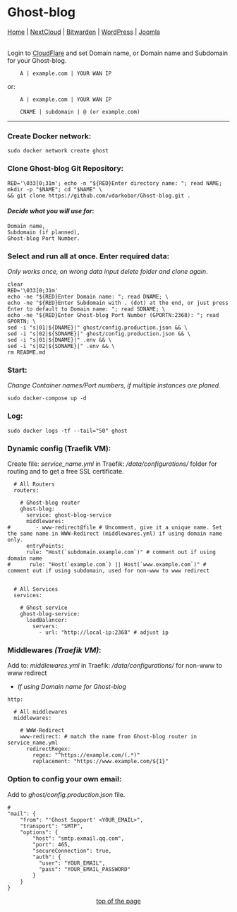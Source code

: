 # Ghost-blog
  
<p align="left">
  <a href="https://github.com/vdarkobar/Home_Cloud#small-home-cloud">Home</a> |
  <a href="https://github.com/vdarkobar/NextCloud#nextcloud">NextCloud</a> |
  <a href="https://github.com/vdarkobar/Bitwarden#bitwarden">Bitwarden</a> |
  <a href="https://github.com/vdarkobar/WordPress#wordpress">WordPress</a> |
  <a href="https://github.com/vdarkobar/Portainer">Joomla</a>  
  <br><br>
</p>   
  
Login to <a href="https://dash.cloudflare.com/">CloudFlare</a> and set Domain name, or Domain name and Subdomain for your Ghost-blog.
```
    A | example.com | YOUR WAN IP
```
or:
```
    A | example.com | YOUR WAN IP
```
```
    CNAME | subdomain | @ (or example.com)
```

---
  
### Create Docker network:
```
sudo docker network create ghost
```
### Clone Ghost-blog Git Repository:
```
RED='\033[0;31m'; echo -n "${RED}Enter directory name: "; read NAME; mkdir -p "$NAME"; cd "$NAME" \
&& git clone https://github.com/vdarkobar/Ghost-blog.git .
```
  
#### *Decide what you will use for*:
```
Domain name,
Subdomain (if planned),
Ghost-blog Port Number.
```
  
### Select and run all at once. Enter required data:
*Only works once, on wrong data input delete folder and clone again*.
```
clear
RED='\033[0;31m'
echo -ne "${RED}Enter Domain name: "; read DNAME; \
echo -ne "${RED}Enter Subdomain with . (dot) at the end, or just press Enter to default to Domain name: "; read SDNAME; \
echo -ne "${RED}Enter Ghost-blog Port Number (GPORTN:2368): "; read GPORTN; \
sed -i "s|01|${DNAME}|" ghost/config.production.json && \
sed -i "s|02|${SDNAME}|" ghost/config.production.json && \
sed -i "s|01|${DNAME}|" .env && \
sed -i "s|02|${SDNAME}|" .env && \
rm README.md
```
  
### Start:  
*Change Container names/Port numbers, if multiple instances are planed.*
```
sudo docker-compose up -d
```
### Log:
```
sudo docker logs -tf --tail="50" ghost
```

### Dynamic config (Traefik VM):
Create file: *service_name.yml* in Traefik: */data/configurations/* folder for routing and to get a free SSL certificate.
```
  # All Routers
  routers:

    # Ghost-blog router
    ghost-blog:
      service: ghost-blog-service
      middlewares:
#        - www-redirect@file # Uncomment, give it a unique name. Set the same name in WWW-Redirect (middlewares.yml) if using domain name only.
      entryPoints:
      rule: "Host(`subdomain.example.com`)" # comment out if using domain name
#      rule: "Host(`example.com`) || Host(`www.example.com`)" # comment out if using subdomain, used for non-www to www redirect


  # All Services
  services:

    # Ghost service
    ghost-blog-service:
      loadBalancer:
        servers:
          - url: "http://local-ip:2368" # adjust ip

```
  
### Middlewares *(Traefik VM)*:
Add to: *middlewares.yml* in Traefik: */data/configurations/* for non-www to www redirect  
  
* *If using Domain name for Ghost-blog*
```
http:

  # All middlewares
  middlewares:
  
    # WWW-Redirect
    www-redirect: # match the name from Ghost-blog router in service_name.yml
      redirectRegex:
        regex: "^https://example.com/(.*)"
        replacement: "https://www.example.com/${1}"
```  
  
### Option to config your own email:
Add to *ghost/config.production.json* file.
```
# 
"mail": {
    "from": "'Ghost Support' <YOUR_EMAIL>",
    "transport": "SMTP",
    "options": {
        "host": "smtp.exmail.qq.com",
        "port": 465,
        "secureConnection": true,
        "auth": {
          "user": "YOUR_EMAIL",
          "pass": "YOUR_EMAIL_PASSWORD"
        }
    }
}
```
  
<p align="center">
<a href="https://github.com/vdarkobar/Ghost-blog#ghost-blog">top of the page</a>
</p>
